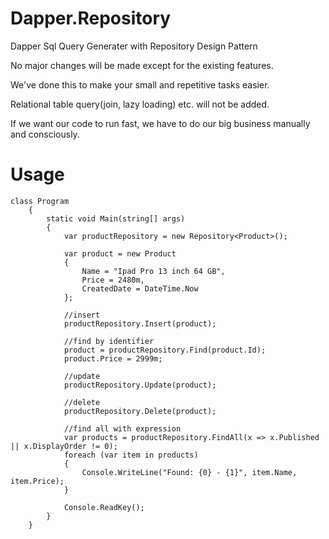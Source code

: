 # Dapper.Repository
Dapper Sql Query Generater with Repository Design Pattern

No major changes will be made except for the existing features.

We've done this to make your small and repetitive tasks easier.

Relational table query(join, lazy loading) etc. will not be added.

If we want our code to run fast, we have to do our big business manually and consciously.

# Usage
````
class Program
    {
        static void Main(string[] args)
        {
            var productRepository = new Repository<Product>();

            var product = new Product
            {
                Name = "Ipad Pro 13 inch 64 GB",
                Price = 2480m,
                CreatedDate = DateTime.Now
            };

            //insert
            productRepository.Insert(product);

            //find by identifier
            product = productRepository.Find(product.Id);
            product.Price = 2999m;

            //update
            productRepository.Update(product);

            //delete
            productRepository.Delete(product);

            //find all with expression
            var products = productRepository.FindAll(x => x.Published || x.DisplayOrder != 0);
            foreach (var item in products)
            {
                Console.WriteLine("Found: {0} - {1}", item.Name, item.Price);
            }

            Console.ReadKey();
        }
    }
